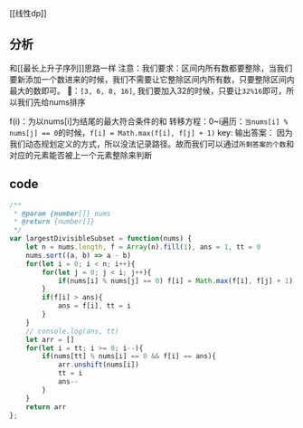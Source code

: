 [[线性dp]]
## 分析
和[[最长上升子序列]]思路一样
注意：我们要求：区间内所有数都要整除，当我们要新添加一个数进来的时候，我们不需要让它整除区间内所有数，只要整除区间内最大的数即可。
🌰：`[3, 6, 8, 16]`, 我们要加入32的时候，只要让`32%16`即可，所以我们先给nums排序

f(i)：为以nums[i]为结尾的最大符合条件的和
转移方程：0~i遍历：`当nums[i] % nums[j] == 0`的时候，`f[i] = Math.max(f[i], f[j] + 1)`
key: 输出答案：
因为我们动态规划定义的方式，所以没法记录路径。故而我们可以通过`所剩答案的个数`和对应的元素能否被上一个元素整除来判断
## code
```javascript
/**
 * @param {number[]} nums
 * @return {number[]}
 */
var largestDivisibleSubset = function(nums) {
    let n = nums.length, f = Array(n).fill(1), ans = 1, tt = 0
    nums.sort((a, b) => a - b)
    for(let i = 0; i < n; i++){
        for(let j = 0; j < i; j++){
            if(nums[i] % nums[j] == 0) f[i] = Math.max(f[i], f[j] + 1)
        }
        if(f[i] > ans){
            ans = f[i], tt = i
        }
    }
    // console.log(ans, tt)
    let arr = []
    for(let i = tt; i >= 0; i--){
        if(nums[tt] % nums[i] == 0 && f[i] == ans){
            arr.unshift(nums[i])
            tt = i
            ans--
        }
    }
    return arr
};
```